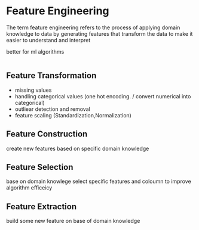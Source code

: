 # Feature Engineering

The term feature engineering refers to the process of applying domain knowledge to data by generating features that transform the data to make it easier to understand and interpret

better for ml algorithms



<figure><img src="https://www.explorium.ai/wp-content/uploads/2023/08/feature-engineering-1024x368.png" alt=""><figcaption></figcaption></figure>

## Feature Transformation

* missing values
* &#x20;handling categorical values (one hot encoding. / convert numerical into categorical)
* outliear detection and removal
* feature scaling (Standardization,Normalization)



## Feature Construction

create new features based on specific domain knowledge



## Feature Selection

&#x20; base on domain knowlege select specific features and coloumn to improve algorithm efficeicy



## Feature Extraction

build some new feature on base of domain knowledge





